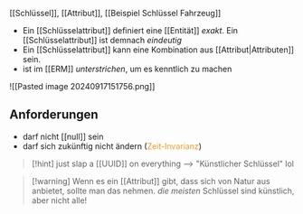 [[Schlüssel]], [[Attribut]], [[Beispiel Schlüssel Fahrzeug]]

- Ein [[Schlüsselattribut]] definiert eine [[Entität]] _exakt_. Ein [[Schlüsselattribut]] ist demnach _eindeutig_
- Ein [[Schlüsselattribut]] kann eine Kombination aus [[Attribut|Attributen]] sein.
- ist im [[ERM]] _unterstrichen_, um es kenntlich zu machen


![[Pasted image 20240917151756.png]]
## Anforderungen
- darf nicht [[null]] sein
- darf sich zukünftig nicht ändern (<span style="color:rgb(245, 154, 35)">Zeit-Invarianz</span>)

> [!hint] just slap a [[UUID]] on everything --> "Künstlicher Schlüssel" lol

> [!warning] Wenn es ein [[Attribut]] gibt, dass sich von Natur aus anbietet, sollte man das nehmen.
> _die meisten_ Schlüssel sind künstlich, aber nicht alle!